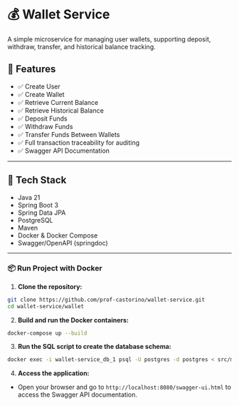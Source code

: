 # 💰 Wallet Service

A simple microservice for managing user wallets, supporting deposit, withdraw, transfer, and historical balance tracking.

## 🚀 Features

- ✅ Create User
- ✅ Create Wallet
- ✅ Retrieve Current Balance
- ✅ Retrieve Historical Balance
- ✅ Deposit Funds
- ✅ Withdraw Funds
- ✅ Transfer Funds Between Wallets
- ✅ Full transaction traceability for auditing
- ✅ Swagger API Documentation

---

## 🧰 Tech Stack

- Java 21
- Spring Boot 3
- Spring Data JPA
- PostgreSQL
- Maven
- Docker & Docker Compose
- Swagger/OpenAPI (springdoc)

---

### 📦 Run Project with Docker

1. **Clone the repository:**

```bash
git clone https://github.com/prof-castorino/wallet-service.git
cd wallet-service/wallet
``` 
2. **Build and run the Docker containers:**

```bash
docker-compose up --build
``` 

3. **Run the SQL script to create the database schema:**

```bash
docker exec -i wallet-service_db_1 psql -U postgres -d postgres < src/main/resources/db/schema.sql
``` 
4. **Access the application:**
- Open your browser and go to `http://localhost:8080/swagger-ui.html` to access the Swagger API documentation.

